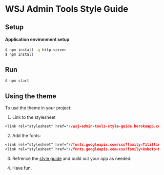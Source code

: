 # WSJ Admin Tools Style Guide

## Setup

#### Application environment setup

```sh
$ npm install -g http-server
$ npm install
```

## Run
```sh
$ npm start
```

## Using the theme
To use the theme in your project:

1. Link to the stylesheet
```css
<link rel="stylesheet" href="//wsj-admin-tools-style-guide.herokuapp.com/css/wsj-admin-tools-theme.1.0.0.min.css" />
```
2. Add the fonts:
```css
<link rel="stylesheet" href="//fonts.googleapis.com/css?family=Titillium+Web:300,400,600,700"/>
<link rel="stylesheet" href="//fonts.googleapis.com/css?family=Roboto+Mono"/>
```
3. Refrence the [style guide](https://wsj-admin-tools-style-guide.herokuapp.com/) and build out your app as needed.

4. Have fun.
